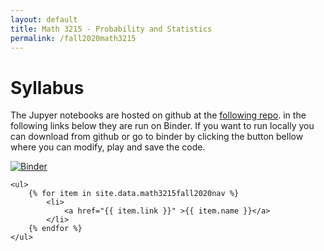```yaml
---
layout: default
title: Math 3215 - Probability and Statistics
permalink: /fall2020math3215
---
```

<body>
	<h1>Syllabus</h1>

The Jupyer notebooks are hosted on github at the  <a href="https://github.com/a-petr/math3215fall2020" > following repo</a>. in the following links below they are run on Binder. If you want to run locally you can download from github or go to binder by clicking the button bellow where you can modify, play and save the code. 

[![Binder](https://mybinder.org/badge_logo.svg)](https://mybinder.org/v2/gh/a-petr/math3215fall2020/master)


	<ul>
		{% for item in site.data.math3215fall2020nav %}
			<li>
			 	<a href="{{ item.link }}" >{{ item.name }}</a>			
			</li>        
		{% endfor %}
	</ul>
</body>